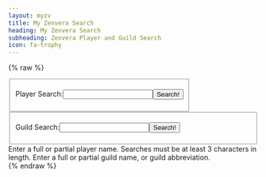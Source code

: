 ```yaml
---
layout: myzv
title: My Zenvera Search
heading: My Zenvera Search
subheading: Zenvera Player and Guild Search
icon: fa-trophy
---
```

{% raw %}
<fieldset style="float: left;">
<form action="#" onsubmit="return PlayerSearch();">
<p><label for="playerQ">Player Search:</label><input id="playerQ" type="text" name="playerQuery" size="20" style="width: auto; padding: 0;"/><input type="submit" onclick='PlayerSearch();' value="Search!"/></p>
</form>
</fieldset>
<fieldset>
<form action="#" onsubmit="return GuildSearch();">
<p><label for="guildQ">Guild Search:</label><input id="guildQ" type="text" name="guildQuery" size="20" style="width: auto; padding: 0;"/><input type="submit" onclick='GuildSearch();' value="Search!"/></p>
</form>
</fieldset>
<div id="results">Enter a full or partial player name. Searches must be at least 3 characters in length. Enter a full or partial guild name, or guild abbreviation.</div>
<script src="js/purl.js"></script>
<script>
    $(document).ready( function() {
        var t = $.url().param('t');
        var q = $.url().param('q');
        if (t == 'p') {
            $("#playerQ").val(q);
            PlayerSearch();
        } else if (t == 'g') {
            $("#guildQ").val(q);
            GuildSearch();
        }
    });
    function PlayerSearch() { 
        $.get('//myzv.herokuapp.com/player-search.php?term=' + $("#playerQ").val(), function( data ) { $( '#results' ).html( data ); }); return false;
    }
    function GuildSearch() { 
        $.get('//myzv.herokuapp.com/guild-search.php?term=' + $("#guildQ").val(), function( data ) { $( '#results' ).html( data ); }); return false;
    }
</script>
{% endraw %}